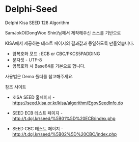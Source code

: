 # Delphi-Seed
Delphi Kisa SEED 128 Algorithm

SamJokO(DongWoo Shin)님께서 제작해주신 소스를 기반으로

KISA에서 제공하는 테스트 페이지의 결과값과 동일하도록 만들었습니다.


- 암복호화 모드 : ECB or CBC/PKCS5PADDING
- 문자셋 - UTF-8
- 암복호화 시 Base64를 기본으로 합니다.


사용법은 Demo 폴더를 참고해주세요.

참조 사이트

- KISA SEED 홈페이지 - https://seed.kisa.or.kr/kisa/algorithm/EgovSeedInfo.do

- SEED ECB 테스트 페이지 - http://t.dgl.kr/seed/%5B01%5D%20ECB/index.php

- SEED CBC 테스트 페이지 - http://t.dgl.kr/seed/%5B02%5D%20CBC/index.php
